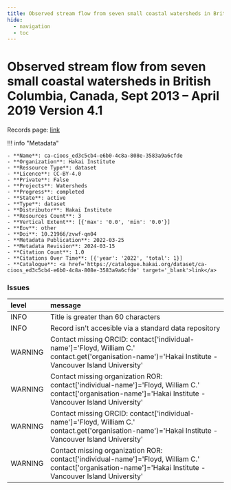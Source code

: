 ```yaml
---
title: Observed stream flow from seven small coastal watersheds in British Columbia, Canada, Sept 2013 – April 2019 Version 4.1
hide:
  - navigation
  - toc
---
```


# Observed stream flow from seven small coastal watersheds in British Columbia, Canada, Sept 2013 – April 2019 Version 4.1

Records page: <a href='https://catalogue.hakai.org/dataset/ca-cioos_ed3c5cb4-e6b0-4c8a-808e-3583a9a6cfde' target='_blank'>link</a>

<div id='map'></div>

!!! info "Metadata"
    
    - **Name**: ca-cioos_ed3c5cb4-e6b0-4c8a-808e-3583a9a6cfde 
    - **Organization**: Hakai Institute 
    - **Ressource Type**: dataset 
    - **Licence**: CC-BY-4.0 
    - **Private**: False 
    - **Projects**: Watersheds 
    - **Progress**: completed 
    - **State**: active 
    - **Type**: dataset 
    - **Distributor**: Hakai Institute 
    - **Resources Count**: 3 
    - **Vertical Extent**: [{'max': '0.0', 'min': '0.0'}] 
    - **Eov**: other 
    - **Doi**: 10.21966/zvwf-qn04 
    - **Metadata Publication**: 2022-03-25 
    - **Metadata Revision**: 2024-03-15 
    - **Citation Count**: 1.0 
    - **Citations Over Time**: [{'year': '2022', 'total': 1}] 
    - **Catalogue**: <a href='https://catalogue.hakai.org/dataset/ca-cioos_ed3c5cb4-e6b0-4c8a-808e-3583a9a6cfde' target='_blank'>link</a> 

### Issues

| level   | message                                                                                                                                                        |
|:--------|:---------------------------------------------------------------------------------------------------------------------------------------------------------------|
| INFO    | Title is greater than 60 characters                                                                                                                            |
| INFO    | Record isn't accesible via a standard data repository                                                                                                          |
| WARNING | Contact missing ORCID: contact['individual-name']='Floyd, William C.' contact.get('organisation-name')='Hakai Institute - Vancouver Island University'         |
| WARNING | Contact missing organization ROR:  contact['individual-name']='Floyd, William C.' contact['organisation-name']='Hakai Institute - Vancouver Island University' |
| WARNING | Contact missing ORCID: contact['individual-name']='Floyd, William C.' contact.get('organisation-name')='Hakai Institute - Vancouver Island University'         |
| WARNING | Contact missing organization ROR:  contact['individual-name']='Floyd, William C.' contact['organisation-name']='Hakai Institute - Vancouver Island University' |

<script>
   document.addEventListener("DOMContentLoaded", function() {
    var map = L.map('map').setView([51.505, -125.09], 5);
    L.tileLayer('https://tile.openstreetmap.org/{z}/{x}/{y}.png', {
        maxZoom: 19,
        attribution: '&copy; <a href="http://www.openstreetmap.org/copyright">OpenStreetMap</a>'
    }).addTo(map);
    var geojsonFeature = {
        "type": "Feature",
        "properties": {
            "name" : "Observed stream flow from seven small coastal watersheds in British Columbia, Canada, Sept 2013 – April 2019 Version 4.1"
        },
        "geometry": {'type': 'Polygon', 'coordinates': [[[-128.13265424, 51.60936247], [-127.95907025, 51.60936247], [-127.95907025, 51.69558793], [-128.13265424, 51.69558793], [-128.13265424, 51.60936247]]]}
    }
    L.geoJSON(geojsonFeature).addTo(map);
   })
</script>